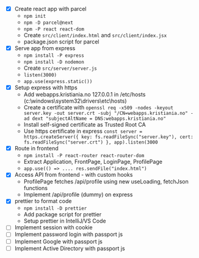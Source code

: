 

* [x] Create react app with parcel
  * `npm init`
  * `npm -D parcel@next`
  * `npm -P react react-dom`
  * Create `src/client/index.html` and `src/client/index.jsx`
  * package.json script for parcel
* [x] Serve app from express
  * `npm install -P express`
  * `npm install -D nodemon`
  * Create `src/server/server.js`
  * `listen(3000)`
  * `app.use(express.static())`
* [x] Setup express with https
  * Add webapps.kristiania.no 127.0.0.1 in /etc/hosts (c:\windows\system32\drivers\etc\hosts)
  * Create a certificate with `openssl req -x509 -nodes -keyout server.key -out server.crt -subj "/CN=webapps.kristiania.no" -ad
    dext "subjectAltName = DNS:webapps.kristiania.no"`
  * Install self-signed certificate as Trusted Root CA
  * Use https certificate in express `const server = https.createServer({ key: fs.readFileSync("server.key"), cert: fs.readFileSync("server.crt") }, app).listen(3000`
* [x] Route in frontend
  * `npm install -P react-router react-router-dom`
  * Extract Application, FrontPage, LoginPage, ProfilePage
  * `app.use(() => .... res.sendFile("index.html")`
* [x] Access API from frontend - with custom hooks
  * ProfilePage fetches /api/profile using new useLoading, fetchJson functions
  * Implement /api/profile (dummy) on express
* [x] prettier to format code
  * `npm install -D prettier`
  * Add package script for prettier
  * Setup prettier in IntelliJ/VS Code
* [ ] Implement session with cookie
* [ ] Implement password login with passport js
* [ ] Implement Google with passport js
* [ ] Implement Active Directory with passport js
